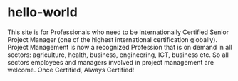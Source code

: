 # hello-world
This site is for Professionals who need to be Internationally Certified Senior Project Manager (one of the highest international certification globally). 
Project Management is now a recognized Profession that is on demand in all sectors: agriculture, health, business, engineering, ICT, business etc. So all sectors employees and managers involved in project management are welcome.
Once Certified, Always Certified!
